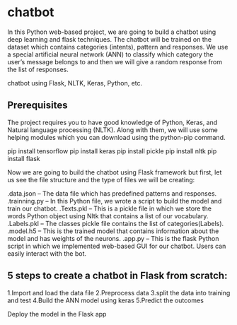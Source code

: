 # chatbot

In this Python web-based project, we are going to build a chatbot using deep learning and flask techniques. The chatbot will be trained on the dataset which contains categories (intents), pattern and responses. We use a special artificial neural network (ANN) to classify which category the user’s message belongs to and then we will give a random response from the list of responses.

chatbot using Flask, NLTK, Keras, Python, etc.

## Prerequisites
The project requires you to have good knowledge of Python, Keras, and Natural language processing (NLTK). Along with them, we will use some helping modules which you can download using the python-pip command.

pip install tensorflow 
pip install keras 
pip install pickle
pip install nltk
pip install flask

Now we are going to build the chatbot using Flask framework but first, let us see the file structure and the type of files we will be creating:

.data.json – The data file which has predefined patterns and responses.
.trainning.py – In this Python file, we wrote a script to build the model and train our chatbot.
.Texts.pkl – This is a pickle file in which we store the words Python object using Nltk that contains a list of our vocabulary.
.Labels.pkl – The classes pickle file contains the list of categories(Labels).
.model.h5 – This is the trained model that contains information about the model and has weights of the neurons.
.app.py – This is the flask Python script in which we implemented web-based GUI for our chatbot. Users can easily interact with the bot.

## 5 steps to create a chatbot in Flask from scratch:
1.Import and load the data file
2.Preprocess data
3.split the data into training and test
4.Build the ANN model using keras
5.Predict the outcomes

Deploy the model in the Flask app
